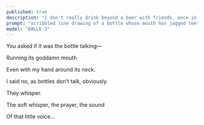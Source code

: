 ```yaml
---
published: true
description: "I don't really drink beyond a beer with friends, once in a blue moon. But I understand the appeal and knew many who it appealed to."
prompt: "scribbled line drawing of a bottle whose mouth has jagged teeth"
model: "DALLE-3"
---
```


You asked if it was the bottle talking—

Running its goddamn mouth

Even with my hand around its neck. 

I said no, as bottles don’t talk, obviously.

They whisper.

  

The soft whisper, the prayer, the sound

Of that little voice...